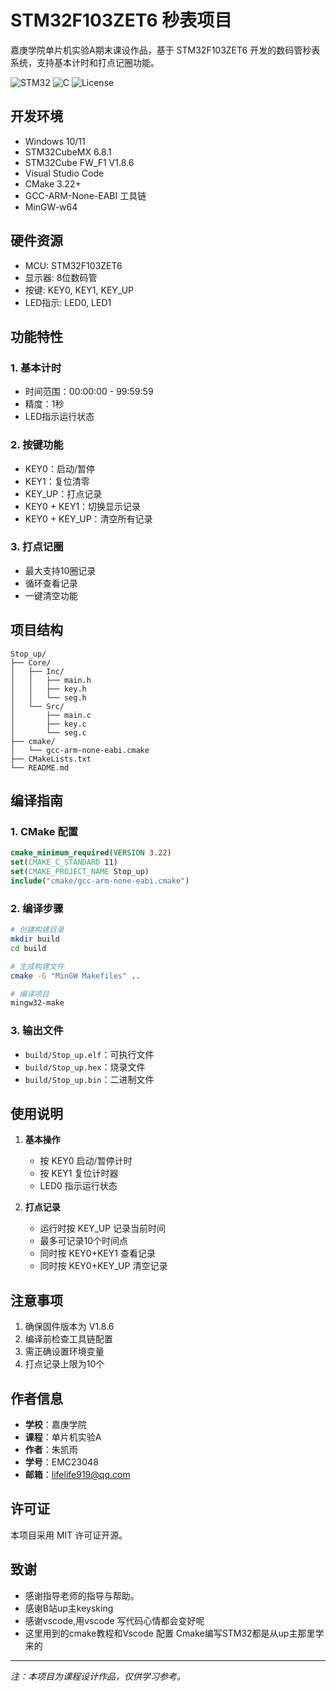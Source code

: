 # STM32F103ZET6 秒表项目

嘉庚学院单片机实验A期末课设作品，基于 STM32F103ZET6 开发的数码管秒表系统，支持基本计时和打点记圈功能。

![STM32](https://img.shields.io/badge/STM32-F103ZET6-blue.svg)
![C](https://img.shields.io/badge/language-C-orange.svg)
![License](https://img.shields.io/badge/license-MIT-green.svg)

## 开发环境

- Windows 10/11
- STM32CubeMX 6.8.1
- STM32Cube FW_F1 V1.8.6
- Visual Studio Code
- CMake 3.22+
- GCC-ARM-None-EABI 工具链
- MinGW-w64

## 硬件资源

- MCU: STM32F103ZET6
- 显示器: 8位数码管
- 按键: KEY0, KEY1, KEY_UP
- LED指示: LED0, LED1

## 功能特性

### 1. 基本计时

- 时间范围：00:00:00 - 99:59:59
- 精度：1秒
- LED指示运行状态

### 2. 按键功能

- KEY0：启动/暂停
- KEY1：复位清零
- KEY_UP：打点记录
- KEY0 + KEY1：切换显示记录
- KEY0 + KEY_UP：清空所有记录

### 3. 打点记圈

- 最大支持10圈记录
- 循环查看记录
- 一键清空功能

## 项目结构

```
Stop_up/
├── Core/
│   ├── Inc/
│   │   ├── main.h
│   │   ├── key.h
│   │   └── seg.h
│   └── Src/
│       ├── main.c
│       ├── key.c
│       └── seg.c
├── cmake/
│   └── gcc-arm-none-eabi.cmake
├── CMakeLists.txt
└── README.md
```

## 编译指南

### 1. CMake 配置

```cmake
cmake_minimum_required(VERSION 3.22)
set(CMAKE_C_STANDARD 11)
set(CMAKE_PROJECT_NAME Stop_up)
include("cmake/gcc-arm-none-eabi.cmake")
```

### 2. 编译步骤

```bash
# 创建构建目录
mkdir build
cd build

# 生成构建文件
cmake -G "MinGW Makefiles" ..

# 编译项目
mingw32-make
```

### 3. 输出文件

- `build/Stop_up.elf`：可执行文件
- `build/Stop_up.hex`：烧录文件
- `build/Stop_up.bin`：二进制文件

## 使用说明

1. **基本操作**
   - 按 KEY0 启动/暂停计时
   - 按 KEY1 复位计时器
   - LED0 指示运行状态

2. **打点记录**
   - 运行时按 KEY_UP 记录当前时间
   - 最多可记录10个时间点
   - 同时按 KEY0+KEY1 查看记录
   - 同时按 KEY0+KEY_UP 清空记录

## 注意事项

1. 确保固件版本为 V1.8.6
2. 编译前检查工具链配置
3. 需正确设置环境变量
4. 打点记录上限为10个

## 作者信息

- **学校**：嘉庚学院
- **课程**：单片机实验A
- **作者**：朱凯雨
- **学号**：EMC23048
- **邮箱**：lifelife919@qq.com

## 许可证

本项目采用 MIT 许可证开源。

## 致谢

- 感谢指导老师的指导与帮助。
- 感谢B站up主keysking
- 感谢vscode,用vscode 写代码心情都会变好呢
- 这里用到的cmake教程和Vscode 配置 Cmake编写STM32都是从up主那里学来的

---

*注：本项目为课程设计作品，仅供学习参考。*
